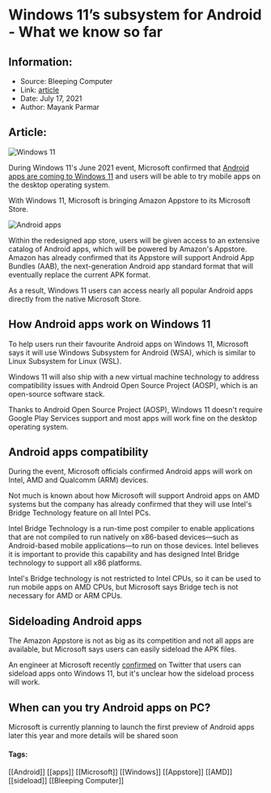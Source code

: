 # Windows 11’s subsystem for Android - What we know so far
### 

## Information:
+ Source: Bleeping Computer
+ Link: [article](https://www.bleepingcomputer.com/news/microsoft/windows-11-s-subsystem-for-android-what-we-know-so-far/)
+ Date: July 17, 2021
+ Author: Mayank Parmar


## Article:
![Windows 11](https://www.bleepstatic.com/content/hl-images/2021/06/29/windows-10-square.jpg)


During Windows 11's June 2021 event, Microsoft confirmed that [Android apps are coming to Windows 11](https://www.bleepingcomputer.com/news/microsoft/windows-11-will-let-you-run-android-apps-directly-on-the-desktop/) and users will be able to try mobile apps on the desktop operating system.


With Windows 11, Microsoft is bringing Amazon Appstore to its Microsoft Store.


![Android apps](https://www.bleepstatic.com/images/news/u/1097497/Windows-10/Android-apps.jpg)


Within the redesigned app store, users will be given access to an extensive catalog of Android apps, which will be powered by Amazon's Appstore. Amazon has already confirmed that its Appstore will support Android App Bundles (AAB), the next-generation Android app standard format that will eventually replace the current APK format.


As a result, Windows 11 users can access nearly all popular Android apps directly from the native Microsoft Store.


How Android apps work on Windows 11
-----------------------------------


To help users run their favourite Android apps on Windows 11, Microsoft says it will use Windows Subsystem for Android (WSA), which is similar to Linux Subsystem for Linux (WSL).


Windows 11 will also ship with a new virtual machine technology to address compatibility issues with Android Open Source Project (AOSP), which is an open-source software stack.


Thanks to Android Open Source Project (AOSP), Windows 11 doesn't require Google Play Services support and most apps will work fine on the desktop operating system.


Android apps compatibility
--------------------------


During the event, Microsoft officials confirmed Android apps will work on Intel, AMD and Qualcomm (ARM) devices. 


Not much is known about how Microsoft will support Android apps on AMD systems but the company has already confirmed that they will use Intel's Bridge Technology feature on all Intel PCs.


Intel Bridge Technology is a run-time post compiler to enable applications that are not compiled to run natively on x86-based devices—such as Android-based mobile applications—to run on those devices. Intel believes it is important to provide this capability and has designed Intel Bridge technology to support all x86 platforms.


Intel's Bridge technology is not restricted to Intel CPUs, so it can be used to run mobile apps on AMD CPUs, but Microsoft says Bridge tech is not necessary for AMD or ARM CPUs.


Sideloading Android apps
------------------------


The Amazon Appstore is not as big as its competition and not all apps are available, but Microsoft says users can easily sideload the APK files.


An engineer at Microsoft recently [confirmed](https://twitter.com/migueldeicaza/status/1408222245265330178?) on Twitter that users can sideload apps onto Windows 11, but it's unclear how the sideload process will work.


When can you try Android apps on PC?
------------------------------------


Microsoft is currently planning to launch the first preview of Android apps later this year and more details will be shared soon




#### Tags:
[[Android]] [[apps]] [[Microsoft]] [[Windows]] [[Appstore]] [[AMD]] [[sideload]] [[Bleeping Computer]]
